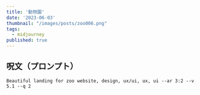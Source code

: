 ```yaml
---
title: '動物園'
date: '2023-06-03'
thumbnail: "/images/posts/zoo006.png"
tags:
  - midjourney
published: true
---
```


## 呪文（プロンプト）
```
Beautiful landing for zoo website, design, ux/ui, ux, ui --ar 3:2 --v 5.1 --q 2
```